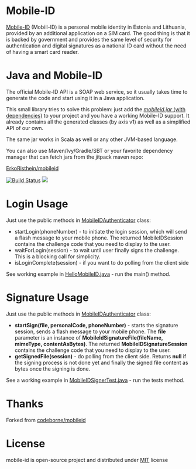 Mobile-ID
=========

[Mobile-ID](http://www.id.ee/?id=10995&&langchange=1) (Mobiil-ID) is a personal mobile identity in Estonia and Lithuania,
provided by an additional application on a SIM card. The good thing is that it 
is backed by government and provides the same level of security for authentication 
and digital signatures as a national ID card without the need of having a smart card reader.

Java and Mobile-ID
==================

The official Mobile-ID API is a SOAP web service, so it usually takes time to generate the code and
start using it in a Java application.

This small library tries to solve this problem: just add the [*mobileid.jar* (with dependencies)](https://jitpack.io/#ErkoRisthein/mobileid)
to your project and you have a working Mobile-ID support. It already contains all the generated classes (by axis v1) as well as a simplified API of our own.

The same jar works in Scala as well or any other JVM-based language.

You can also use Maven/Ivy/Gradle/SBT or your favorite dependency manager that can fetch jars from the jitpack maven repo:

  [ErkoRisthein/mobileid](https://jitpack.io/#ErkoRisthein/mobileid) 
  
  [![Build Status](https://travis-ci.com/ErkoRisthein/mobileid.svg?branch=master)](https://travis-ci.com/ErkoRisthein/mobileid)
  [![](https://jitpack.io/v/ErkoRisthein/mobileid.svg)](https://jitpack.io/#ErkoRisthein/mobileid)

Login Usage
===========

Just use the public methods in [MobileIDAuthenticator](http://github.com/ErkoRisthein/mobileid/blob/master/src/com/codeborne/security/mobileid/MobileIDAuthenticator.java) class:

* startLogin(phoneNumber) - to initiate the login session, which will send a flash message to your mobile phone. The returned MobileIDSession contains the challenge code that you need to display to the user.
* waitForLogin(session) - to wait until user finally signs the challenge. This is a blocking call for simplicity.
* isLoginComplete(session) - if you want to do polling from the client side

See working example in [HelloMobileID.java](http://github.com/ErkoRisthein/mobileid/blob/master/test/com/codeborne/security/mobileid/HelloMobileID.java) - run the main() method.

Signature Usage
===============

Just use the public methods in [MobileIDAuthenticator](http://github.com/ErkoRisthein/mobileid/blob/master/src/com/codeborne/security/mobileid/MobileIDAuthenticator.java) class:

* **startSign(file, personalCode, phoneNumber)** - starts the signature session, sends a flash message to your mobile phone. The **file** parameter is an instance of **MobileIdSignatureFile(fileName, mimeType, contentAsBytes)**. The returned **MobileIDSignatureSession** contains the challenge code that you need to display to the user.
* **getSignedFile(session)** - do polling from the client side. Returns **null** if the signing process is not done yet and finally the signed file content as bytes once the signing is done. 

See a working example in [MobileIDSignerTest.java](http://github.com/ErkoRisthein/mobileid/blob/master/test/com/codeborne/security/mobileid/MobileIDSignerTest.java) - run the tests method.


# Thanks

Forked from [codeborne/mobileid](https://github.com/codeborne/mobileid)

# License
mobile-id is open-source project and distributed under [MIT](http://choosealicense.com/licenses/mit/) license
